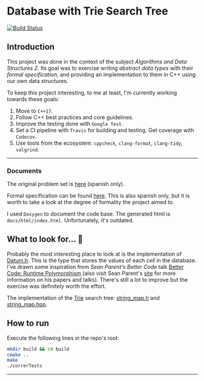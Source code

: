 # Database with Trie Search Tree

[![Build Status](https://travis-ci.com/joaromera/trie-database.svg?branch=master)](https://travis-ci.com/joaromera/trie-database)

## Introduction

This project was done in the context of the subject _Algorithms and Data Structures 2_. Its goal was to exercise writing _abstract data types_ with their _formal specification_, and providing an implementation to them in C++ using our own data structures.

To keep this project interesting, to me at least, I'm currently working towards these goals:

1. Move to `C++17`.
2. Follow C++ best practices and core guidelines.
3. Improve the testing done with `Google Test`.
4. Set a CI pipeline with `Travis` for building and testing. Get coverage with `Codecov`.
5. Use tools from the ecosystem: `cppcheck`, `clang-format`, `clang-tidy`, `valgrind`.

---

### Documents

The original problem set is [here](docs/tp2_enunciado.pdf) (spanish only).

Formal specification can be found [here](docs/tp2_especificacion.pdf). This is also spanish only, but it is worth to take a look at the degree of formality the project aimed to.

I used `Doxygen` to document the code base. The generated html is `docs/html/index.html`. Unfortunately, it's outdated.

## What to look for... 👀

Probably the most interesting place to look at is the implementation of [Datum.h](src/Datum.h). This is the type that stores the values of each _cell_ in the database. I've drawn some inspiration from _Sean Parent's Better Code_ talk [Better Code: Runtime Polymorphism](https://www.youtube.com/watch?v=QGcVXgEVMJg) (also visit Sean Parent's [site](https://sean-mParent.stlab.cc/) for more information on his papers and talks). There's still a lot to improve but the exercise was definitely worth the effort.

The implementation of the [Trie](https://en.wikipedia.org/wiki/Trie) search tree: [string_map.h](src/string_map.h) and [string_map.hpp](src/string_map.hpp).

## How to run

Execute the following lines in the repo's root:

```bash
mkdir build && cd build
cmake ..
make
./correrTests
```

---

